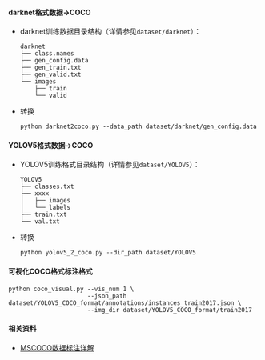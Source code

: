 #### darknet格式数据→COCO
- darknet训练数据目录结构（详情参见`dataset/darknet`）：
  ```text
  darknet
  ├── class.names
  ├── gen_config.data
  ├── gen_train.txt
  ├── gen_valid.txt
  └── images
      ├── train
      └── valid
  ```

- 转换
  ```shell
  python darknet2coco.py --data_path dataset/darknet/gen_config.data
  ```

#### YOLOV5格式数据→COCO
- YOLOV5训练格式目录结构（详情参见`dataset/YOLOV5`）：
  ```text
  YOLOV5
  ├── classes.txt
  ├── xxxx
  │   ├── images
  │   └── labels
  ├── train.txt
  └── val.txt
  ```

- 转换
  ```shell
  python yolov5_2_coco.py --dir_path dataset/YOLOV5
  ```

#### 可视化COCO格式标注格式
  ```shell
  python coco_visual.py --vis_num 1 \
                        --json_path dataset/YOLOV5_COCO_format/annotations/instances_train2017.json \
                        --img_dir dataset/YOLOV5_COCO_format/train2017
  ```

#### 相关资料
- [MSCOCO数据标注详解](https://blog.csdn.net/wc781708249/article/details/79603522)

